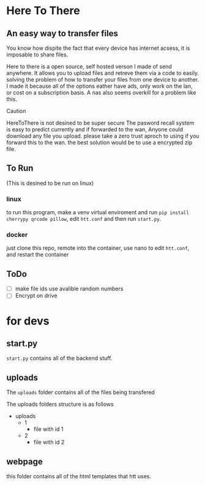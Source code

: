 # Here To There
## An easy way to transfer files
You know how dispite the fact that every device has internet acsess, it is imposable to share files.

Here to there is a open source, self hosted verson I made of send anywhere. 
It allows you to upload files and retreve them via a code to easily. solving the problem of how to transfer your files from one device to another.
I made it because all of the options eather have ads, only work on the lan, or cost on a subscription basis. A nas also seems overkill for a problem like this.

> [!CAUTION]
> HereToThere is not desined to be super secure
> The pasword recall system is easy to predict currently and if forwarded to the wan,
> Anyone could download any file you upload. please take a zero trust aproch to using if you forward this to the wan.
> the best solution would be to use a encrypted zip file.

## To Run

(This is desined to be run on linux)

### linux
to run this program, make a venv virtual enviroment and run `pip install cherrypy qrcode pillow`,
edit `htt.conf` and then run `start.py`. 
### docker

just clone this repo, remote into the container, use nano to edit `htt.conf`, and restart the container


## ToDo
- [ ] make file ids use avalible random numbers
- [ ] Encrypt on drive

# for devs
## start.py
`start.py` contains all of the backend stuff. 

## uploads
The `uploads` folder contains all of the files being transfered

The uploads folders structure is as follows

- uploads
   - 1
     - file with id 1
   - 2
     - file with id 2

## webpage
this folder contains all of the html templates that htt uses. 

